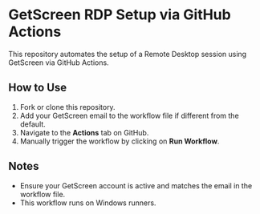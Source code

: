 # GetScreen RDP Setup via GitHub Actions

This repository automates the setup of a Remote Desktop session using GetScreen via GitHub Actions.

## How to Use

1. Fork or clone this repository.
2. Add your GetScreen email to the workflow file if different from the default.
3. Navigate to the **Actions** tab on GitHub.
4. Manually trigger the workflow by clicking on **Run Workflow**.

## Notes

- Ensure your GetScreen account is active and matches the email in the workflow file.
- This workflow runs on Windows runners.
